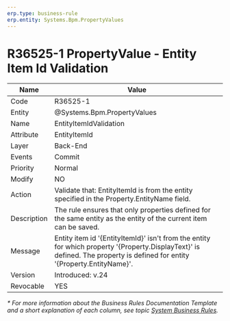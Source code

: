 ```yaml
---
erp.type: business-rule
erp.entity: Systems.Bpm.PropertyValues
---
```


# R36525-1 PropertyValue - Entity Item Id Validation

| Name | Value |
| ---- | ----- |
| Code | R36525-1 |
| Entity | @Systems.Bpm.PropertyValues |
| Name | EntityItemIdValidation |
| Attribute | EntityItemId |
| Layer | Back-End |
| Events | Commit |
| Priority | Normal |
| Modify | NO |
| Action | Validate that: EntityItemId is from the entity specified in the Property.EntityName field. |
| Description | The rule ensures that only properties defined for the same entity as the entity of the current item can be saved. |
| Message | Entity item id '{EntityItemId}' isn't from the entity for which property '{Property.DisplayText}' is defined. The property is defined for entity '{Property.EntityName}'.|
| Version | Introduced: v.24 |
| Revocable | YES |

*\* For more information about the Business Rules Documentation Template and a short explanation of each column, see
topic [System Business Rules](../templates/template-description-system-business-rules.md).*
